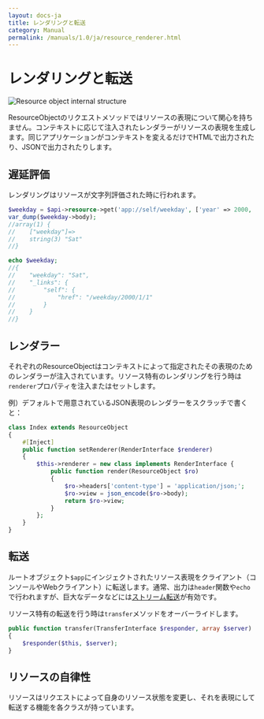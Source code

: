 ```yaml
---
layout: docs-ja
title: レンダリングと転送
category: Manual
permalink: /manuals/1.0/ja/resource_renderer.html
---
```


# レンダリングと転送

<img src="https://bearsunday.github.io/images/screen/4r.png" alt="Resource object internal structure">

ResourceObjectのリクエストメソッドではリソースの表現について関心を持ちません。コンテキストに応じて注入されたレンダラーがリソースの表現を生成します。同じアプリケーションがコンテキストを変えるだけでHTMLで出力されたり、JSONで出力されたりします。

## 遅延評価

レンダリングはリソースが文字列評価された時に行われます。

```php
$weekday = $api->resource->get('app://self/weekday', ['year' => 2000, 'month'=> 1, 'day'=> 1]);
var_dump($weekday->body);
//array(1) {
//    ["weekday"]=>
//    string(3) "Sat"
//}

echo $weekday;
//{
//    "weekday": "Sat",
//    "_links": {
//        "self": {
//            "href": "/weekday/2000/1/1"
//        }
//    }
//}
```

## レンダラー

それぞれのResourceObjectはコンテキストによって指定されたその表現のためのレンダラーが注入されています。リソース特有のレンダリングを行う時は`renderer`プロパティを注入またはセットします。

例）デフォルトで用意されているJSON表現のレンダラーをスクラッチで書くと：

```php
class Index extends ResourceObject
{
    #[Inject]
    public function setRenderer(RenderInterface $renderer)
    {
        $this->renderer = new class implements RenderInterface {
            public function render(ResourceObject $ro)
            {
                $ro->headers['content-type'] = 'application/json;';
                $ro->view = json_encode($ro->body);
                return $ro->view;
            }
        };
    }
}
```

## 転送

ルートオブジェクト`$app`にインジェクトされたリソース表現をクライアント（コンソールやWebクライアント）に転送します。通常、出力は`header`関数や`echo`で行われますが、巨大なデータなどには[ストリーム転送](stream.html)が有効です。

リソース特有の転送を行う時は`transfer`メソッドをオーバーライドします。

```php
public function transfer(TransferInterface $responder, array $server)
{
    $responder($this, $server);
}
```

## リソースの自律性

リソースはリクエストによって自身のリソース状態を変更し、それを表現にして転送する機能を各クラスが持っています。
